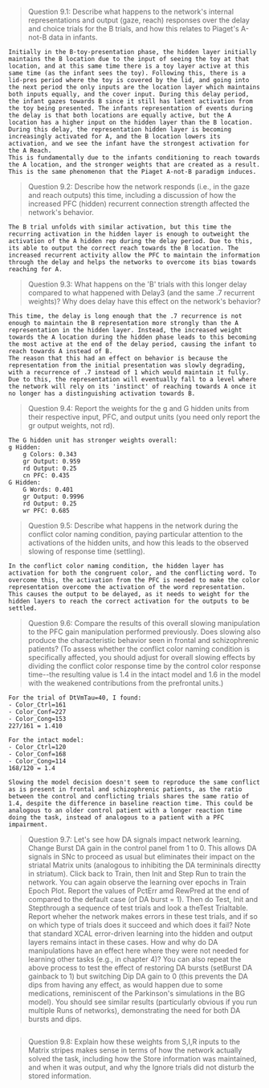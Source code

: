 > Question 9.1: Describe what happens to the network's internal representations and output (gaze, reach) responses over the delay and choice trials for the B trials, and how this relates to Piaget's A-not-B data in infants.
```
Initially in the B-toy-presentation phase, the hidden layer initially maintains the B location due to the input of seeing the toy at that location, and at this same time there is a toy layer active at this same time (as the infant sees the toy). Following this, there is a lid-pres period where the toy is covered by the lid, and going into the next period the only inputs are the location layer which maintains both inputs equally, and the cover input. During this delay period, the infant gazes towards B since it still has latent activation from the toy being presented. The infants representation of events during the delay is that both locations are equally active, but the A location has a higher input on the hidden layer than the B location. During this delay, the representation hidden layer is becoming increasingly activated for A, and the B location lowers its activation, and we see the infant have the strongest activation for the A Reach. 
This is fundamentally due to the infants conditioning to reach towards the A location, and the stronger weights that are created as a result. This is the same phenomenon that the Piaget A-not-B paradigm induces.
```

> Question 9.2: Describe how the network responds (i.e., in the gaze and reach outputs) this time, including a discussion of how the increased PFC (hidden) recurrent connection strength affected the network's behavior.
```
The B trial unfolds with similar activation, but this time the recurring activation in the hidden layer is enough to outweight the activation of the A hidden rep during the delay period. Due to this, its able to output the correct reach towards the B location. The increased recurrent activity allow the PFC to maintain the information through the delay and helps the networks to overcome its bias towards reaching for A.
```

> Question 9.3: What happens on the 'B' trials with this longer delay compared to what happened with Delay3 (and the same .7 recurrent weights)? Why does delay have this effect on the network's behavior?
```
This time, the delay is long enough that the .7 recurrence is not enough to maintain the B representation more strongly than the A representation in the hidden layer. Instead, the increased weight towards the A location during the hidden phase leads to this becoming the most active at the end of the delay period, causing the infant to reach towards A instead of B.
The reason that this had an effect on behavior is because the representation from the initial presentation was slowly degrading, with a recurrence of .7 instead of 1 which would maintain it fully. Due to this, the representation will eventually fall to a level where the network will rely on its 'instinct' of reaching towards A once it no longer has a distinguishing activation towards B.
```

> Question 9.4: Report the weights for the g and G hidden units from their respective input, PFC, and output units (you need only report the gr output weights, not rd).
```
The G hidden unit has stronger weights overall:
g Hidden:
	g Colors: 0.343
	gr Output: 0.959
	rd Output: 0.25
	cn PFC: 0.435
G Hidden: 
	G Words: 0.401
	gr Output: 0.9996
	rd Output: 0.25
	wr PFC: 0.685
```

> Question 9.5: Describe what happens in the network during the conflict color naming condition, paying particular attention to the activations of the hidden units, and how this leads to the observed slowing of response time (settling).
```
In the conflict color naming condition, the hidden layer has activation for both the congruent color, and the conflicting word. To overcome this, the activation from the PFC is needed to make the color representation overcome the activation of the word representation. This causes the output to be delayed, as it needs to weight for the hidden layers to reach the correct activation for the outputs to be settled.
```

> Question 9.6: Compare the results of this overall slowing manipulation to the PFC gain manipulation performed previously. Does slowing also produce the characteristic behavior seen in frontal and schizophrenic patients? (To assess whether the conflict color naming condition is specifically affected, you should adjust for overall slowing effects by dividing the conflict color response time by the control color response time--the resulting value is 1.4 in the intact model and 1.6 in the model with the weakened contributions from the prefrontal units.)
```
For the trial of DtVmTau=40, I found:
- Color_Ctrl=161
- Color_Conf=227
- Color_Cong=153
227/161 = 1.410

For the intact model:
- Color_Ctrl=120
- Color_Conf=168
- Color_Cong=114
168/120 = 1.4

Slowing the model decision doesn't seem to reproduce the same conflict as is present in frontal and schizophrenic patients, as the ratio between the control and conflicting trials shares the same ratio of 1.4, despite the difference in baseline reaction time. This could be analogous to an older control patient with a longer reaction time doing the task, instead of analogous to a patient with a PFC impairment.
```

> Question 9.7: Let's see how DA signals impact network learning. Change Burst DA gain in the control panel from 1 to 0. This allows DA signals in SNc to proceed as usual but eliminates their impact on the striatal Matrix units (analogous to inhibiting the DA termininals directty in striatum). Click back to Train, then Init and Step Run to train the network. You can again observe the learning over epochs in Train Epoch Plot. Report the values of PctErr amd RewPred at the end of compared to the default case (of DA burst = 1). Then do Test, Init and Stepthrough a sequence of test trials and look a theTest Trialtable. Report wheher the network makes errors in these test trials, and if so on which type of trials does it succeed and which does it fail?  Note that standard XCAL error-driven learning into the hidden and output layers remains intact in these cases. How and why do DA manipulations have an effect here where they were not needed for learning other tasks (e.g., in chapter 4)? You can also repeat the above process to test the effect of restoring DA bursts (setBurst DA gainback to 1) but switching Dip DA gain to 0 (this prevents the DA dips from having any effect, as would happen due to some medications, reminiscent of the Parkinson's simulations in the BG model). You should see similar results (particularly obvious if you run multiple Runs of networks), demonstrating the need for both DA bursts and dips.
```

```


> Question 9.8: Explain how these weights from S,I,R inputs to the Matrix stripes makes sense in terms of how the network actually solved the task, including how the Store information was maintained, and when it was output, and why the Ignore trials did not disturb the stored information.
```

```